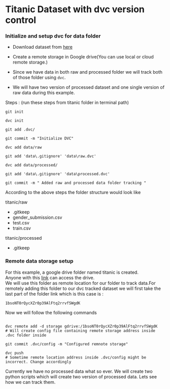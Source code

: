 # Titanic Dataset with dvc version control

### Initialize and setup dvc for data folder

* Download dataset from [here](https://www.kaggle.com/competitions/titanic/data)

* Create a remote storage in Google drive(You can use local or cloud remote storage.)

* Since we have data in both raw and processed folder we will track both of those folder using ```dvc```.

* We will have two version of processed dataset and one single version of raw data during this example.

Steps : (run these steps from titanic folder in terminal path)

```
git init 

dvc init

git add .dvc/

git commit -m "Initialize DVC"

dvc add data/raw

git add 'data\.gitignore' 'data\raw.dvc'

dvc add data/processed/

git add 'data\.gitignore' 'data\processed.dvc'

git commit -m " Added raw and processed data folder tracking "

```

According to the above steps the folder structure would look like

titanic/raw 
* .gitkeep
* gender_submission.csv
* test.csv
* train.csv

titanic/processed
* .gitkeep


### Remote data storage setup

For this example, a google drive folder named titanic is created. </br> 
Anyone with this [link](https://drive.google.com/drive/folders/1bsoNT0rQycXZr0p39AlFtq2rrvfSWgdK) can access the drive. </br>
We will use this folder as remote location for our folder to track data.For remotely adding this folder to our dvc tracked dataset we will first take the last part of the folder link which is this case is : 
```
1bsoNT0rQycXZr0p39AlFtq2rrvfSWgdK
```  

Now we will follow the following commands

```

dvc remote add -d storage gdrive:/1bsoNT0rQycXZr0p39AlFtq2rrvfSWgdK 
# Will create config file containing remote storage address inside .dvc folder inside 

git commit .dvc/config -m "Configured remnote storage" 

dvc push
# Sometime remote location address inside .dvc/config might be incorrect. Change accordingly

```
Currently we have no processed data what so ever. We will create two python scripts which will create two version of processed data. Lets see how we can track them.

```